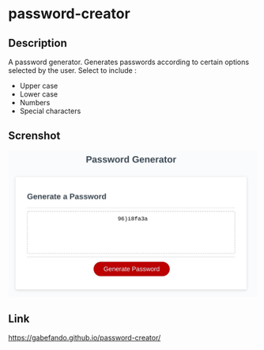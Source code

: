 # password-creator
## Description
A password generator. Generates passwords according to certain options selected by the user. Select to include :
* Upper case
* Lower case
* Numbers
* Special characters

## Screnshot
![screenshot](./Screenshot.jpeg)

## Link
https://gabefando.github.io/password-creator/